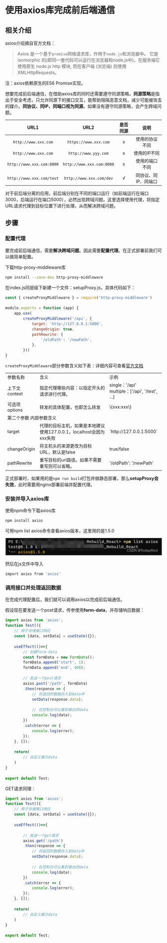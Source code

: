 # 使用axios库完成前后端通信

## 相关介绍

axios介绍摘自官方文档：

> Axios 是一个基于`promise`网络请求库，作用于`node.js`和浏览器中。 它是 isomorphic 的(即同一套代码可以运行在浏览器和node.js中)。在服务端它使用原生 node.js http 模块, 而在客户端 (浏览端) 则使用 XMLHttpRequests。

注：axios依赖原生的ES6 Promise实现。

想要完成前后端通信，在借助axios库的同时还需要遵守同源策略。**同源策略**是指出于安全考虑，只允许同源下的接口交互，能帮助阻隔恶意文档，减少可能被攻击的媒介。**同协议、同IP、同端口视为同源**。如果没有遵守同源策略，会产生跨域问题。

|           URL1            |           URL2            | 是否同源 |         说明         |
| :-----------------------: | :-----------------------: | :------: | :------------------: |
|   `http://www.xxx.com`    |   `https://www.xxx.com`   |    x     |    使用的协议不同    |
|   `http://www.xxx.com`    |   `http://www.yyy.com`    |    x     |     使用的IP不同     |
| `http://www.xxx.com:8000` | `http://www.xxx.com:8080` |    x     |    使用的端口不同    |
| `http://www.xxx.com/test` | `http://www.xxx.com/dev`  |    √     | 同协议、同IP、同端口 |

对于前后端分离的应用，前后端分别在不同的端口运行（如前端运行在端口3000，后端运行在端口5000），必然出现跨域问题。这里选择使用代理，将指定URL请求代理到目标位置下进行处理，从而解决跨域问题。

## 步骤

### 配置代理

要完成前后端通信，需要**解决跨域问题**。因此需要**配置代理**。在正式部署前我们可以做简单配置。

下载http-proxy-middleware库

```bash
npm install --save-dev http-proxy-middleware
```

在index.js同层级下新建一个文件：setupProxy.js，具体代码如下：

```js
const { createProxyMiddleware } = require('http-proxy-middleware')
 
module.exports = function (app) {
    app.use(
        createProxyMiddleware('/api', {
            target: 'http://127.0.0.1:5000',
            changeOrigin: true,
            pathRewrite: {
                '/oldPath': '/newPath',
            },
        }))
}
```

`createProxyMiddleware`部分参数含义如下表：详细内容可查看[官方文档]

<table>
    <tr>
        <td>参数名称</td> 
        <td>含义</td> 
        <td>示例</td> 
   </tr>
    <tr>
        <td>上下文context</td> 
        <td>指定代理哪些内容：以指定开头的请求进行代理。 </td> 
        <td>single：'/api' <br/> multiple：['/api', '/test', ...]</td> 
   </tr>
   <tr>
        <td>可选项options </td>
        <td>转发的具体配置，也即怎么转发</td>
        <td>\{xxx:xxx\}</td>
   </tr>
    <tr>
        <td colspan="3">第二个参数 内部参数含义</td>    
    </tr>
   <tr>
        <td>target</td>
        <td>代理的目标主机，如果是本地建议使用127.0.0.1，localhost会因为xxx失败</td>
        <td>`http://127.0.0.1:5000`</td>
   </tr>
   <tr>
        <td>changeOrigin</td>
        <td>将主机头的来源更改为目标 URL，默认是false</td>
        <td>true/false</td>
   </tr>
   <tr>
        <td>pathRewrite</td>
        <td>重写目标的url路径。如果不需要重写则可以省略。</td>
        <td>'/oldPath': '/newPath'</td>
   </tr>
</table>

正式部署时，如果用的是`npm run build`打包并做静态部署，那么**setupProxy会失效**，此时需要用nginx部署前端并配置代理。

### 安装并导入axios库

使用npm命令下载axios库

```bash
npm install axios
```

可用npm list axios命令查看axios版本，这里用的是1.5.0

![AV](img/axiosVersion.jpg)

然后在js文件中导入

```bash
import axios from 'axios'
```

### 调用接口并处理返回数据

在完成代理配置后，我们就可以调用axios以完成前后端通信。

假设现在要发送一个post请求，传参使用**form-data**，并存储响应数据：

```js
import axios from 'axios';
function Test(){
    // 用于存储接口响应
    const [data, setData] = useState({});
 
    useEffect(()=>{
        // 创建form-data
        const formData = new FormData();
        formData.append('start', 1);
        formData.append('end', 400);
 
        // 发送一个post请求
        axios.post('/path', formData)
        .then(response => {
            // 将返回的数据存入到data中
            setData(response.data);
 
            // 在控制台可以看到输出的data
            console.log(data);
        })
        .catch(error => {
            console.log(error);
        });
    }, []);
 
    return(
        // 自定义展示data
    )
}
 
export default Test;
```

GET请求同理：

```js
import axios from 'axios';
function Test(){
    // 用于存储接口响应
    const [data, setData] = useState({});
 
    useEffect(()=>{
 
        // 发送一个get请求
        axios.get('/path')
        .then(response => {
            // 将返回的数据存入到data中
            setData(response.data);
 
            // 在控制台可以看到输出的data
            console.log(data);
        })
        .catch(error => {
            console.log(error);
        });
    }, []);
 
    return(
        // 自定义展示data
    )
}
 
export default Test;
```

[官方文档]:http://www.npmdoc.org/http-proxy-middlewarezhongwenwendanghttp-proxy-middleware-jszhongwenjiaochengjiexi.html#http-proxy-middleware-options